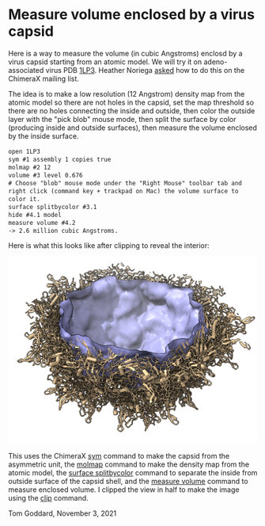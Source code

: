 # Measure volume enclosed by a virus capsid

Here is a way to measure the volume (in cubic Angstroms) enclosd by a virus capsid starting from an atomic model.  We will try it on adeno-associated virus PDB [1LP3](https://www.rcsb.org/structure/1LP3).  Heather Noriega [asked](https://plato.cgl.ucsf.edu/pipermail/chimerax-users/2021-November/002866.html) how to do this on the ChimeraX mailing list.

The idea is to make a low resolution (12 Angstrom) density map from the atomic model so there are not holes in the capsid, set the map threshold so there are no holes connecting the inside and outside, then color the outside layer with the "pick blob" mouse mode, then split the surface by color (producing inside and outside surfaces), then measure the volume enclosed by the inside surface.

    open 1LP3
    sym #1 assembly 1 copies true
    molmap #2 12
    volume #3 level 0.676
    # Choose "blob" mouse mode under the "Right Mouse" toolbar tab and right click (command key + trackpad on Mac) the volume surface to color it.
    surface splitbycolor #3.1
    hide #4.1 model
    measure volume #4.2
    -> 2.6 million cubic Angstroms.

Here is what this looks like after clipping to reveal the interior:

<img src="1lp3_interior.png" alt="Adeno-associated virus interior" width=800/>

This uses the ChimeraX [sym](https://www.cgl.ucsf.edu/chimerax/docs/user/commands/sym.html) command to make the capsid from the asymmetric unit, the [molmap](https://www.cgl.ucsf.edu/chimerax/docs/user/commands/molmap.html) command to make the density map from the atomic model, the [surface splitbycolor](https://www.cgl.ucsf.edu/chimerax/docs/user/commands/surface.html#splitbycolor) command to separate the inside from outside surface of the capsid shell, and the [measure volume](https://www.cgl.ucsf.edu/chimerax/docs/user/commands/measure.html#volume) command to measure enclosed volume.  I clipped the view in half to make the image using the [clip](https://www.cgl.ucsf.edu/chimerax/docs/user/commands/clip.html) command.

Tom Goddard, November 3, 2021